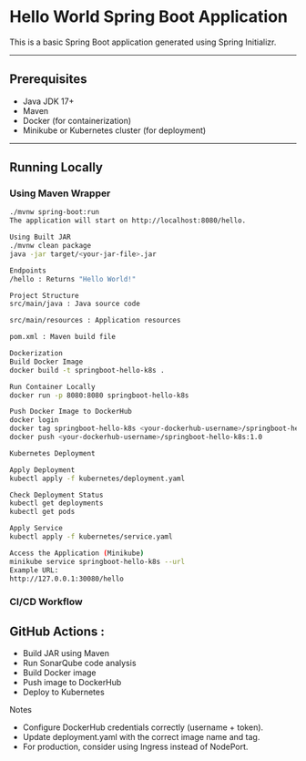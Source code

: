 # Hello World Spring Boot Application

This is a basic Spring Boot application generated using Spring Initializr.

---

## Prerequisites

- Java JDK 17+
- Maven
- Docker (for containerization)
- Minikube or Kubernetes cluster (for deployment)

---

## Running Locally

### Using Maven Wrapper

```bash
./mvnw spring-boot:run
The application will start on http://localhost:8080/hello.

Using Built JAR
./mvnw clean package
java -jar target/<your-jar-file>.jar

Endpoints
/hello : Returns "Hello World!"

Project Structure
src/main/java : Java source code

src/main/resources : Application resources

pom.xml : Maven build file

Dockerization
Build Docker Image
docker build -t springboot-hello-k8s .

Run Container Locally
docker run -p 8080:8080 springboot-hello-k8s

Push Docker Image to DockerHub
docker login
docker tag springboot-hello-k8s <your-dockerhub-username>/springboot-hello-k8s:1.0
docker push <your-dockerhub-username>/springboot-hello-k8s:1.0

Kubernetes Deployment

Apply Deployment
kubectl apply -f kubernetes/deployment.yaml

Check Deployment Status
kubectl get deployments
kubectl get pods

Apply Service
kubectl apply -f kubernetes/service.yaml

Access the Application (Minikube)
minikube service springboot-hello-k8s --url
Example URL:
http://127.0.0.1:30080/hello
```
### CI/CD Workflow
## GitHub Actions :                                                             
- Build JAR using Maven                                                                     
- Run SonarQube code analysis                                                                     
- Build Docker image                                                                     
- Push image to DockerHub                                                                     
- Deploy to Kubernetes                                                                     

Notes                                                                     
- Configure DockerHub credentials correctly (username + token).                                                                     
- Update deployment.yaml with the correct image name and tag.                                                                     
- For production, consider using Ingress instead of NodePort.                                                                     
